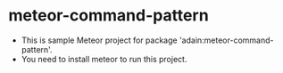 # meteor-command-pattern
- This is sample Meteor project for package 'adain:meteor-command-pattern'.
- You need to install meteor to run this project.
